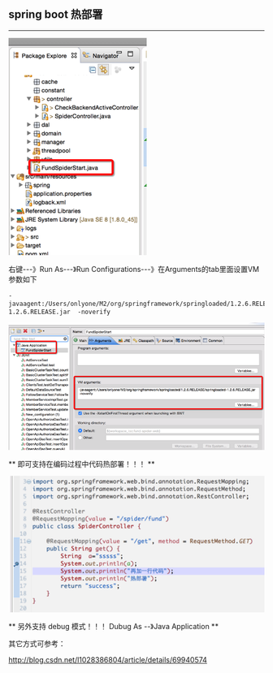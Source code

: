 ## spring boot 热部署
---


![image](img/18.png)


右键---》Run As---》Run Configurations---》在Arguments的tab里面设置VM参数如下

```
-javaagent:/Users/onlyone/M2/org/springframework/springloaded/1.2.6.RELEASE/springloaded-1.2.6.RELEASE.jar  -noverify
```

![image](img/19.png)


** 即可支持在编码过程中代码热部署！！！ **

![image](img/20.png)

** 另外支持 debug 模式！！！ Dubug As --》Java Application  **

其它方式可参考：

http://blog.csdn.net/l1028386804/article/details/69940574